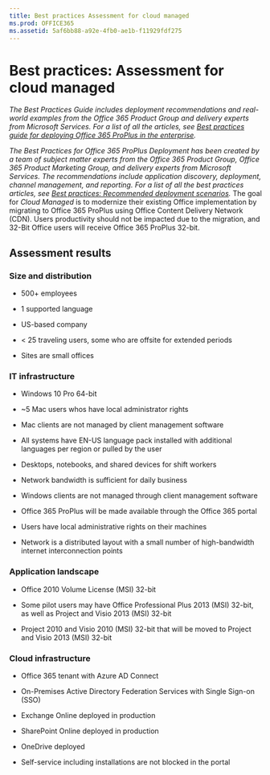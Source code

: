 ```yaml
---
title: Best practices Assessment for cloud managed
ms.prod: OFFICE365
ms.assetid: 5af6bb88-a92e-4fb0-ae1b-f11929fdf275
---
```



# Best practices: Assessment for cloud managed

 *The Best Practices Guide includes deployment recommendations and real-world examples from the Office 365 Product Group and delivery experts from Microsoft Services. For a list of all the articles, see  [Best practices guide for deploying Office 365 ProPlus in the enterprise](best-practices-guide-for-deploying-office-365-proplus-in-the-enterprise.md).* 
  
    
    

 *The Best Practices for Office 365 ProPlus Deployment has been created by a team of subject matter experts from the Office 365 Product Group, Office 365 Product Marketing Group, and delivery experts from Microsoft Services. The recommendations include application discovery, deployment, channel management, and reporting. For a list of all the best practices articles, see  [Best practices: Recommended deployment scenarios](best-practices-recommended-deployment-scenarios.md).* 
The goal for  *Cloud Managed*  is to modernize their existing Office implementation by migrating to Office 365 ProPlus using Office Content Delivery Network (CDN). Users productivity should not be impacted due to the migration, and 32-Bit Office users will receive Office 365 ProPlus 32-bit.
  
    
    


## Assessment results


### Size and distribution


- 500+ employees
    
  
- 1 supported language
    
  
- US-based company
    
  
- < 25 traveling users, some who are offsite for extended periods
    
  
- Sites are small offices
    
  

### IT infrastructure


- Windows 10 Pro 64-bit
    
  
- ~5 Mac users whos have local administrator rights
    
  
- Mac clients are not managed by client management software
    
  
- All systems have EN-US language pack installed with additional languages per region or pulled by the user
    
  
- Desktops, notebooks, and shared devices for shift workers
    
  
- Network bandwidth is sufficient for daily business
    
  
- Windows clients are not managed through client management software
    
  
- Office 365 ProPlus will be made available through the Office 365 portal
    
  
- Users have local administrative rights on their machines
    
  
- Network is a distributed layout with a small number of high-bandwidth internet interconnection points
    
  

### Application landscape


- Office 2010 Volume License (MSI) 32-bit
    
  
- Some pilot users may have Office Professional Plus 2013 (MSI) 32-bit, as well as Project and Visio 2013 (MSI) 32-bit
    
  
- Project 2010 and Visio 2010 (MSI) 32-bit that will be moved to Project and Visio 2013 (MSI) 32-bit
    
  

### Cloud infrastructure


- Office 365 tenant with Azure AD Connect
    
  
- On-Premises Active Directory Federation Services with Single Sign-on (SSO)
    
  
- Exchange Online deployed in production
    
  
- SharePoint Online deployed in production
    
  
- OneDrive deployed
    
  
- Self-service including installations are not blocked in the portal
    
  

